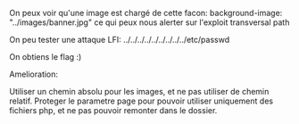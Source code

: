 On peux voir qu'une image est chargé de cette facon: background-image: "../images/banner.jpg"
ce qui peux nous alerter sur l'exploit transversal path

On peu tester une attaque LFI: ../../../../../../../../../etc/passwd

On obtiens le flag :)

Amelioration:

Utiliser un chemin absolu pour les images, et ne pas utiliser de chemin relatif.
Proteger le parametre page pour pouvoir utiliser uniquement des fichiers php, et ne pas pouvoir remonter dans le dossier.